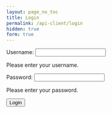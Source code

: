```yaml
---
layout: page_no_toc
title: Login
permalink: /api-client/login
hidden: true
form: true
---
```


<script src="utils.js"></script>

<div class="container">
    <form id="loginForm">
        <div class="form-group">
            <label for="username">Username:</label>
            <input type="text" id="username" name="username" required>
            <p>Please enter your username.</p>
        </div>
        <div class="form-group">
            <label for="password">Password:</label>
            <input type="password" id="password" name="password" required>
            <p>Please enter your password.</p>
        </div>
        <button type="submit" class="btn">Login</button>
    </form>
</div>

<script>
    document.getElementById('loginForm').addEventListener('submit', async function(event) {
        event.preventDefault();
        const username = document.getElementById('username').value;
        const password = document.getElementById('password').value;

        try {
            const token = await loginUser(username, password);
            saveToken(token);
            saveCredentials(username, password);
            alert('Login successful');
        } catch (error) {
            alert('Login failed: ' + error.message);
        }
    });
</script>